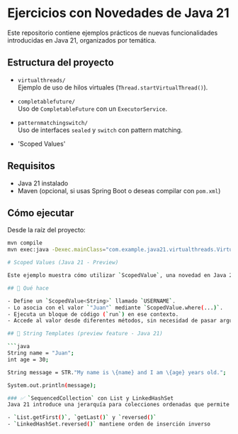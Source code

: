 # Ejercicios con Novedades de Java 21

Este repositorio contiene ejemplos prácticos de nuevas funcionalidades introducidas en Java 21, organizados por temática.

## Estructura del proyecto

- `virtualthreads/`  
  Ejemplo de uso de hilos virtuales (`Thread.startVirtualThread()`).

- `completablefuture/`  
  Uso de `CompletableFuture` con un `ExecutorService`.

- `patternmatchingswitch/`  
  Uso de interfaces `sealed` y `switch` con pattern matching.
  
-  'Scoped Values'

## Requisitos

- Java 21 instalado
- Maven (opcional, si usas Spring Boot o deseas compilar con `pom.xml`)

## Cómo ejecutar

Desde la raíz del proyecto:

```bash
mvn compile
mvn exec:java -Dexec.mainClass="com.example.java21.virtualthreads.VirtualThreadsExample"

# Scoped Values (Java 21 - Preview)

Este ejemplo muestra cómo utilizar `ScopedValue`, una novedad en Java 21 (en fase preview), para pasar información a métodos sin usar parámetros ni variables de contexto como `ThreadLocal`.

## 🧪 Qué hace

- Define un `ScopedValue<String>` llamado `USERNAME`.
- Lo asocia con el valor `"Juan"` mediante `ScopedValue.where(...)`.
- Ejecuta un bloque de código (`run`) en ese contexto.
- Accede al valor desde diferentes métodos, sin necesidad de pasar argumentos.

## 🧪 String Templates (preview feature - Java 21)

```java
String name = "Juan";
int age = 30;

String message = STR."My name is \{name} and I am \{age} years old.";

System.out.println(message);

### ✅ `SequencedCollection` con List y LinkedHashSet
Java 21 introduce una jerarquía para colecciones ordenadas que permite acceder al primer y último elemento, así como invertir el orden.

- `List.getFirst()`, `getLast()` y `reversed()`
- `LinkedHashSet.reversed()` mantiene orden de inserción inverso